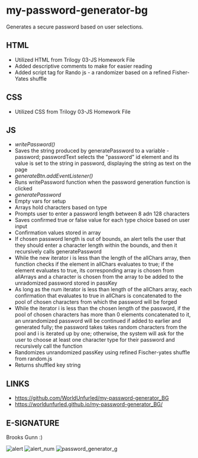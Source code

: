 # my-password-generator-bg

Generates a secure password based on user selections.

## HTML

* Utilized HTML from Trilogy 03-JS Homework File
* Added descriptive comments to make for easier reading
* Added script tag for Rando js - a randomizer based on a refined Fisher-Yates shuffle

## CSS

* Utilized CSS from Trilogy 03-JS Homework File

## JS

* _writePassword()_
* Saves the string produced by generatePassword to a variable - password; passwordText selects the "password" id element and its value is set to the string in password, displaying the string as text on the page
* _generateBtn.addEventListener()_
* Runs writePassword function when the password generation function is clicked
* _generatePassword_
* Empty vars for setup
* Arrays hold characters based on type
* Prompts user to enter a password length between 8 adn 128 characters
* Saves confirmed true or false value for each type choice based on user input
* Confirmation values stored in array
* If chosen password length is out of bounds, an alert tells the user that they should enter a character length within the bounds, and then it recursively calls generatePassword
* While the new iterator i is less than the length of the allChars array, then function checks if the element in allChars evaluates to true; if the element evaluates to true, its corresponding array is chosen from allArrays and a character is chosen from the array to be added to the unradomized password stored in passKey
* As long as the num iterator is less than length of the allChars array, each confirmation that evaluates to true in allChars is concatenated to the pool of chosen characters from which the password will be forged
* While the iterator i is less than the chosen length of the password, if the pool of chosen characters has more than 0 elements concatenated to it, an unrandomized password will be continued if added to earlier and generated fully; the password takes takes random characters from the pool and i is iterated up by one; otherwise, the system will ask for the user to choose at least one character type for their password and recursively call the function
* Randomizes unrandomized passKey using refined Fischer-yates shuffle from random.js
* Returns shuffled key string

## LINKS

* https://github.com/WorldUnfurled/my-password-generator_BG
* https://worldunfurled.github.io/my-password-generator_BG/

## E-SIGNATURE

Brooks Gunn :)

![alert](https://user-images.githubusercontent.com/80599137/130892584-e69e4ca4-a5cb-49e7-8090-350a4f3a221e.PNG)
![alert_num](https://user-images.githubusercontent.com/80599137/130892589-ffa857a3-8668-439e-ad82-b583266b584b.PNG)
![password_generator_g](https://user-images.githubusercontent.com/80599137/130892594-8256db44-5bb3-4451-bf63-e816f75fe3bf.PNG)
